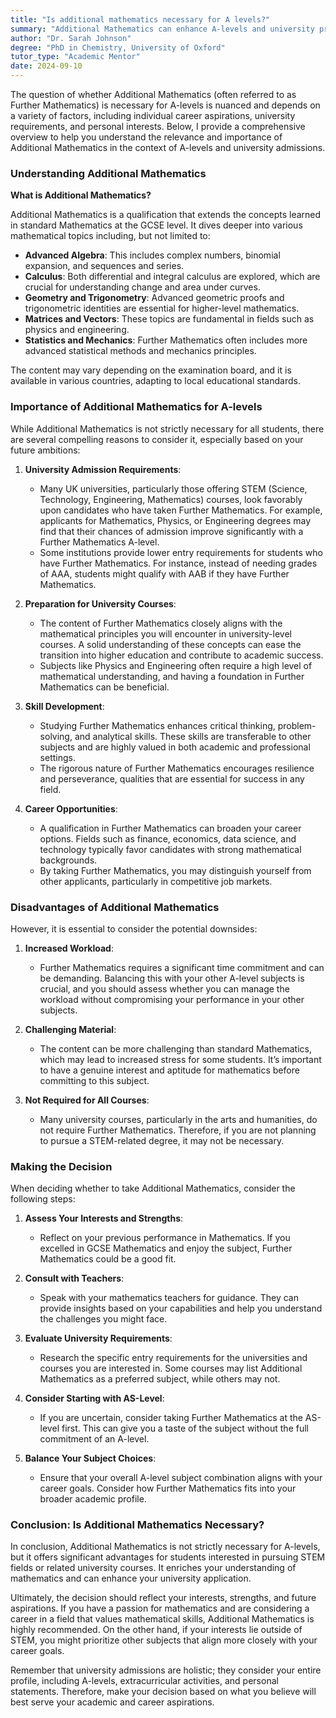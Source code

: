 ```yaml
---
title: "Is additional mathematics necessary for A levels?"
summary: "Additional Mathematics can enhance A-levels and university prospects, depending on career goals and interests. Explore its relevance for your future."
author: "Dr. Sarah Johnson"
degree: "PhD in Chemistry, University of Oxford"
tutor_type: "Academic Mentor"
date: 2024-09-10
---
```


The question of whether Additional Mathematics (often referred to as Further Mathematics) is necessary for A-levels is nuanced and depends on a variety of factors, including individual career aspirations, university requirements, and personal interests. Below, I provide a comprehensive overview to help you understand the relevance and importance of Additional Mathematics in the context of A-levels and university admissions.

### Understanding Additional Mathematics

**What is Additional Mathematics?**

Additional Mathematics is a qualification that extends the concepts learned in standard Mathematics at the GCSE level. It dives deeper into various mathematical topics including, but not limited to:

- **Advanced Algebra**: This includes complex numbers, binomial expansion, and sequences and series.
- **Calculus**: Both differential and integral calculus are explored, which are crucial for understanding change and area under curves.
- **Geometry and Trigonometry**: Advanced geometric proofs and trigonometric identities are essential for higher-level mathematics.
- **Matrices and Vectors**: These topics are fundamental in fields such as physics and engineering.
- **Statistics and Mechanics**: Further Mathematics often includes more advanced statistical methods and mechanics principles.

The content may vary depending on the examination board, and it is available in various countries, adapting to local educational standards.

### Importance of Additional Mathematics for A-levels

While Additional Mathematics is not strictly necessary for all students, there are several compelling reasons to consider it, especially based on your future ambitions:

1. **University Admission Requirements**: 
   - Many UK universities, particularly those offering STEM (Science, Technology, Engineering, Mathematics) courses, look favorably upon candidates who have taken Further Mathematics. For example, applicants for Mathematics, Physics, or Engineering degrees may find that their chances of admission improve significantly with a Further Mathematics A-level.
   - Some institutions provide lower entry requirements for students who have Further Mathematics. For instance, instead of needing grades of AAA, students might qualify with AAB if they have Further Mathematics.

2. **Preparation for University Courses**:
   - The content of Further Mathematics closely aligns with the mathematical principles you will encounter in university-level courses. A solid understanding of these concepts can ease the transition into higher education and contribute to academic success.
   - Subjects like Physics and Engineering often require a high level of mathematical understanding, and having a foundation in Further Mathematics can be beneficial.

3. **Skill Development**:
   - Studying Further Mathematics enhances critical thinking, problem-solving, and analytical skills. These skills are transferable to other subjects and are highly valued in both academic and professional settings.
   - The rigorous nature of Further Mathematics encourages resilience and perseverance, qualities that are essential for success in any field.

4. **Career Opportunities**:
   - A qualification in Further Mathematics can broaden your career options. Fields such as finance, economics, data science, and technology typically favor candidates with strong mathematical backgrounds. 
   - By taking Further Mathematics, you may distinguish yourself from other applicants, particularly in competitive job markets.

### Disadvantages of Additional Mathematics

However, it is essential to consider the potential downsides:

1. **Increased Workload**: 
   - Further Mathematics requires a significant time commitment and can be demanding. Balancing this with your other A-level subjects is crucial, and you should assess whether you can manage the workload without compromising your performance in your other subjects.

2. **Challenging Material**: 
   - The content can be more challenging than standard Mathematics, which may lead to increased stress for some students. It’s important to have a genuine interest and aptitude for mathematics before committing to this subject.

3. **Not Required for All Courses**:
   - Many university courses, particularly in the arts and humanities, do not require Further Mathematics. Therefore, if you are not planning to pursue a STEM-related degree, it may not be necessary.

### Making the Decision

When deciding whether to take Additional Mathematics, consider the following steps:

1. **Assess Your Interests and Strengths**:
   - Reflect on your previous performance in Mathematics. If you excelled in GCSE Mathematics and enjoy the subject, Further Mathematics could be a good fit.

2. **Consult with Teachers**:
   - Speak with your mathematics teachers for guidance. They can provide insights based on your capabilities and help you understand the challenges you might face.

3. **Evaluate University Requirements**:
   - Research the specific entry requirements for the universities and courses you are interested in. Some courses may list Additional Mathematics as a preferred subject, while others may not.

4. **Consider Starting with AS-Level**:
   - If you are uncertain, consider taking Further Mathematics at the AS-level first. This can give you a taste of the subject without the full commitment of an A-level.

5. **Balance Your Subject Choices**:
   - Ensure that your overall A-level subject combination aligns with your career goals. Consider how Further Mathematics fits into your broader academic profile.

### Conclusion: Is Additional Mathematics Necessary?

In conclusion, Additional Mathematics is not strictly necessary for A-levels, but it offers significant advantages for students interested in pursuing STEM fields or related university courses. It enriches your understanding of mathematics and can enhance your university application. 

Ultimately, the decision should reflect your interests, strengths, and future aspirations. If you have a passion for mathematics and are considering a career in a field that values mathematical skills, Additional Mathematics is highly recommended. On the other hand, if your interests lie outside of STEM, you might prioritize other subjects that align more closely with your career goals.

Remember that university admissions are holistic; they consider your entire profile, including A-levels, extracurricular activities, and personal statements. Therefore, make your decision based on what you believe will best serve your academic and career aspirations.
    